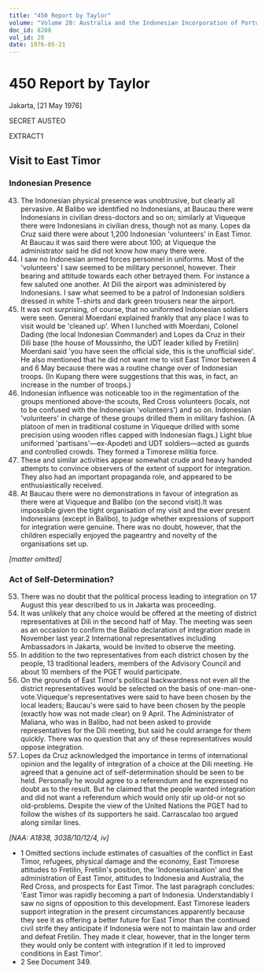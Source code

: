 ```yaml
---
title: "450 Report by Taylor"
volume: "Volume 20: Australia and the Indonesian Incorporation of Portuguese Timor, 1974-1976"
doc_id: 8288
vol_id: 20
date: 1976-05-21
---
```


# 450 Report by Taylor

Jakarta, [21 May 1976]

SECRET AUSTEO

EXTRACT1

## Visit to East Timor

### Indonesian Presence

  43. The Indonesian physical presence was unobtrusive, but clearly all pervasive. At Balibo we identified no Indonesians, at Baucau there were Indonesians in civilian dress-doctors and so on; similarly at Viqueque there were Indonesians in civilian dress, though not as many. Lopes da Cruz said there were about 1,200 Indonesian 'volunteers' in East Timor. At Baucau it was said there were about 100; at Viqueque the administrator said he did not know how many there were.
  44. I saw no Indonesian armed forces personnel in uniforms. Most of the 'volunteers' I saw seemed to be military personnel, however. Their bearing and attitude towards each other betrayed them. For instance a few saluted one another. At Dili the airport was administered by Indonesians. I saw what seemed to be a patrol of Indonesian soldiers dressed in white T-shirts and dark green trousers near the airport.
  45. It was not surprising, of course, that no uniformed Indonesian soldiers were seen. General Moerdani explained frankly that any place I was to visit would be 'cleaned up'. When I lunched with Moerdani, Colonel Dading (the local Indonesian Commander) and Lopes da Cruz in their Dili base (the house of Moussinho, the UDT leader killed by Fretilin) Moerdani said 'you have seen the official side, this is the unofficial side'. He also mentioned that he did not want me to visit East Timor between 4 and 6 May because there was a routine change over of Indonesian troops. (In Kupang there were suggestions that this was, in fact, an increase in the number of troops.)
  46. Indonesian influence was noticeable too in the regimentation of the groups mentioned above-the scouts, Red Cross volunteers (locals, not to be confused with the Indonesian 'volunteers') and so on. Indonesian 'volunteers' in charge of these groups drilled them in military fashion. (A platoon of men in traditional costume in Viqueque drilled with some precision using wooden rifles capped with Indonesian flags.) Light blue uniformed 'partisans'­—ex-Apodeti and UDT soldiers—acted as guards and controlled crowds. They formed a Timorese militia force.
  47. These and similar activities appear somewhat crude and heavy handed attempts to convince observers of the extent of support for integration. They also had an important propaganda role, and appeared to be enthusiastically received.
  48. At Baucau there were no demonstrations in favour of integration as there were at Viqueque and Balibo (on the second visit).It was impossible given the tight organisation of my visit and the ever present Indonesians (except in Balibo), to judge whether expressions of support for integration were genuine. There was no doubt, however, that the children especially enjoyed the pageantry and novelty of the organisations set up.



_[matter omitted]_

### Act of Self-Determination?

  53. There was no doubt that the political process leading to integration on 17 August this year described to us in Jakarta was proceeding.
  54. It was unlikely that any choice would be offered at the meeting of district representatives at Dili in the second half of May. The meeting was seen as an occasion to confirm the Balibo declaration of integration made in November last year.2 International representatives including Ambassadors in Jakarta, would be invited to observe the meeting.
  55. In addition to the two representatives from each district chosen by the people, 13 traditional leaders, members of the Advisory Council and about 10 members of the PGET would participate.
  56. On the grounds of East Timor's political backwardness not even all the district representatives would be selected on the basis of one-man-one-vote.Viqueque's representatives were said to have been chosen by the local leaders; Baucau's were said to have been chosen by the people (exactly how was not made clear) on 9 April. The Administrator of Maliana, who was in Balibo, had not been asked to provide representatives for the Dili meeting, but said he could arrange for them quickly. There was no question that any of these representatives would oppose integration.
  57. Lopes da Cruz acknowledged the importance in terms of international opinion and the legality of integration of a choice at the Dili meeting. He agreed that a genuine act of self­-determination should be seen to be held. Personally he would agree to a referendum and he expressed no doubt as to the result. But he claimed that the people wanted integration and did not want a referendum which would only stir up old-or not so old-problems. Despite the view of the United Nations the PGET had to follow the wishes of its supporters he said. Carrascalao too argued along similar lines.



_[NAA: A1838, 3038/10/12/4, iv]_

  * 1 Omitted sections include estimates of casualties of the conflict in East Timor, refugees, physical damage and the economy, East Timorese attitudes to Fretilin, Fretilin's position, the 'Indonesianisation' and the administration of East Timor, attitudes to Indonesia and Australia, the Red Cross, and prospects for East Timor. The last paragraph concludes: 'East Timor was rapidly becoming a part of Indonesia. Understandably I saw no signs of opposition to this development. East Timorese leaders support integration in the present circumstances apparently because they see it as offering a better future for East Timor than the continued civil strife they anticipate if Indonesia were not to maintain law and order and defeat Fretilin. They made it clear, however, that in the longer term they would only be content with integration if it led to improved conditions in East Timor'.
  * 2 See Document 349.


